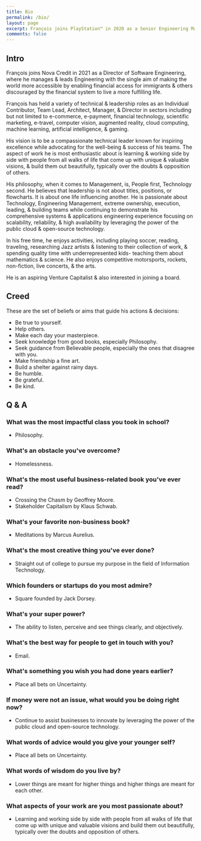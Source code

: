 ```yaml
---
title: Bio
permalink: /bio/
layout: page
excerpt: François joins PlayStation™ in 2020 as a Senior Engineering Manager, where he leads & manages the Data Platform Reliability Engineering Teams ―Cloud Data & Model Operations Engineering Teams within the Cloud Engineering & Operations organization.
comments: false
---
```

## Intro
François joins Nova Credit in 2021 as a Director of Software Engineering, where he manages & leads Engineering with the single aim of making the world more accessible by enabling financial access for immigrants & others discouraged by the financial system to live a more fulfilling life.

François has held a variety of technical & leadership roles as an Individual Contributor, Team Lead, Architect, Manager, & Director in sectors including but not limited to e-commerce, e-payment, financial technology, scientific marketing, e-travel, computer vision, augmented reality, cloud computing, machine learning, artificial intelligence, & gaming.

His vision is to be a compassionate technical leader known for inspiring excellence while advocating for the well-being & success of his teams. The aspect of work he is most enthusiastic about is learning & working side by side with people from all walks of life that come up with unique & valuable visions, & build them out beautifully, typically over the doubts & opposition of others.

His philosophy, when it comes to Management, is, People first, Technology second. He believes that leadership is not about titles, positions, or flowcharts. It is about one life influencing another. He is passionate about Technology, Engineering Management, extreme ownership, execution, leading, & building teams while continuing to demonstrate his comprehensive systems & applications engineering experience focusing on scalability, reliability, & high availability by leveraging the power of the public cloud & open-source technology.

In his free time, he enjoys activities, including playing soccer, reading, traveling, researching Jazz artists & listening to their collection of work, & spending quality time with underrepresented kids- teaching them about mathematics & science. He also enjoys competitive motorsports, rockets, non-fiction, live concerts, & the arts.

He is an aspiring Venture Capitalist & also interested in joining a board.

## Creed
These are the set of beliefs or aims that guide his actions & decisions:
* Be true to yourself.
* Help others.
* Make each day your masterpiece. 
* Seek knowledge from good books, especially Philosophy.
* Seek guidance from Believable people, especially the ones that disagree with you. 
* Make friendship a fine art. 
* Build a shelter against rainy days.
* Be humble.
* Be grateful. 
* Be kind. 

## Q & A
### What was the most impactful class you took in school?
* Philosophy.


### What's an obstacle you've overcome?
* Homelessness.


### What's the most useful business-related book you've ever read?
* Crossing the Chasm by Geoffrey Moore.
* Stakeholder Capitalism by Klaus Schwab.

### What's your favorite non-business book?
* Meditations by Marcus Aurelius.

### What's the most creative thing you've ever done?
* Straight out of college to pursue my purpose in the field of Information Technology.

### Which founders or startups do you most admire?
* Square founded by Jack Dorsey.

### What's your super power?
* The ability to listen, perceive and see things clearly, and objectively.

### What's the best way for people to get in touch with you?
* Email.

### What's something you wish you had done years earlier?
* Place all bets on Uncertainty.

### If money were not an issue, what would you be doing right now?
* Continue to assist businesses to innovate by leveraging the power of the public cloud and open-source technology.

### What words of advice would you give your younger self?
* Place all bets on Uncertainty.

### What words of wisdom do you live by?
* Lower things are meant for higher things and higher things are meant for each other.

### What aspects of your work are you most passionate about?
* Learning and working side by side with people from all walks of life that come up with unique and valuable visions and build them out beautifully, typically over the doubts and opposition of others.

<!-- - <a href="mailto:{{ site.author.email }}">{{ site.author.email }}<a/>
- <a href="https://www.linkedin.com/in/{{ site.author.github }}">linkedin.com/in/{{ site.author.github }}<a/> -->
